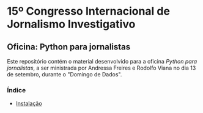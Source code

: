 # 15º Congresso Internacional de Jornalismo Investigativo

## Oficina: Python para jornalistas

Este repositório contém o material desenvolvido para a oficina *Python para jornalistas*, a ser ministrada por Andressa Freires e Rodolfo Viana no dia 13 de setembro, durante o "Domingo de Dados".

### Índice

- [Instalação](https://github.com/rodolfo-viana/abraji2020_oficina/blob/master/src/instalacao.md)


